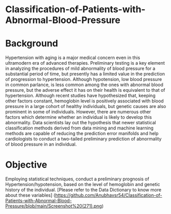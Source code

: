 # Classification-of-Patients-with-Abnormal-Blood-Pressure
# Background
Hypertension with aging is a major medical concern even in this ultramodern era of advanced therapies. Preliminary testing is a key element in analyzing the procedures of mild abnormality of blood pressure for a substantial period of time, but presently has a limited value in the prediction of progression to hypertension. Although hypotension, low blood pressure in common parlance, is less common among the ones with abnormal blood pressure, but the adverse effect it has on their health is equivalent to that of hypertension.
Although recent studies have hypothesized that, keeping other factors constant, hemoglobin level is positively associated with blood pressure in a large cohort of healthy individuals, but genetic causes are also prominent in some of individuals. However, there are numerous other factors which determine whether an individual is likely to develop this abnormality.
Data scientists lay out the hypothesis that newer statistical classification methods derived from data mining and machine learning methods are capable of reducing the prediction error manifolds and help cardiologists to conduct a two-tailed preliminary prediction of abnormality of blood pressure in an individual.
# Objective
Employing statistical techniques, conduct a preliminary prognosis of Hypertension/hypotension, based on the level of hemoglobin and genetic history of the individual. [Please refer to the Data Dictionary to know more about these variables]
(https://github.com/Anubhavsr54/Classification-of-Patients-with-Abnormal-Blood-Pressure/blob/main/Screenshot%20(271).png)
